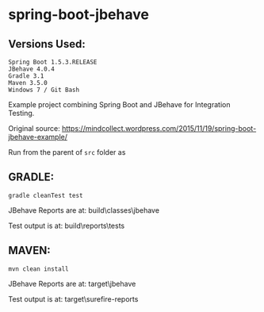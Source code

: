 # spring-boot-jbehave

## Versions Used:
```
Spring Boot 1.5.3.RELEASE
JBehave 4.0.4
Gradle 3.1
Maven 3.5.0
Windows 7 / Git Bash
```

Example project combining Spring Boot and JBehave for Integration Testing.

Original source: https://mindcollect.wordpress.com/2015/11/19/spring-boot-jbehave-example/


Run from the parent of `src` folder as 

## GRADLE:

`gradle cleanTest test`

JBehave Reports are at: build\classes\jbehave

Test output is at: build\reports\tests


## MAVEN:

`mvn clean install`

JBehave Reports are at: target\jbehave

Test output is at: target\surefire-reports





